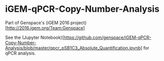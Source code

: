 # iGEM-qPCR-Copy-Number-Analysis

Part of Genspace's (iGEM 2016 project)[http://2016.igem.org/Team:Genspace]

See the (Jupyter Notebook)[https://github.com/genspace/iGEM-qPCR-Copy-Number-Analysis/blob/master/qpcr_pSB1C3_Absolute_Quantification.ipynb] for qPCR analysis. 



